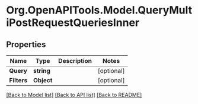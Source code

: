 # Org.OpenAPITools.Model.QueryMultiPostRequestQueriesInner

## Properties

Name | Type | Description | Notes
------------ | ------------- | ------------- | -------------
**Query** | **string** |  | [optional] 
**Filters** | **Object** |  | [optional] 

[[Back to Model list]](../../README.md#documentation-for-models) [[Back to API list]](../../README.md#documentation-for-api-endpoints) [[Back to README]](../../README.md)

